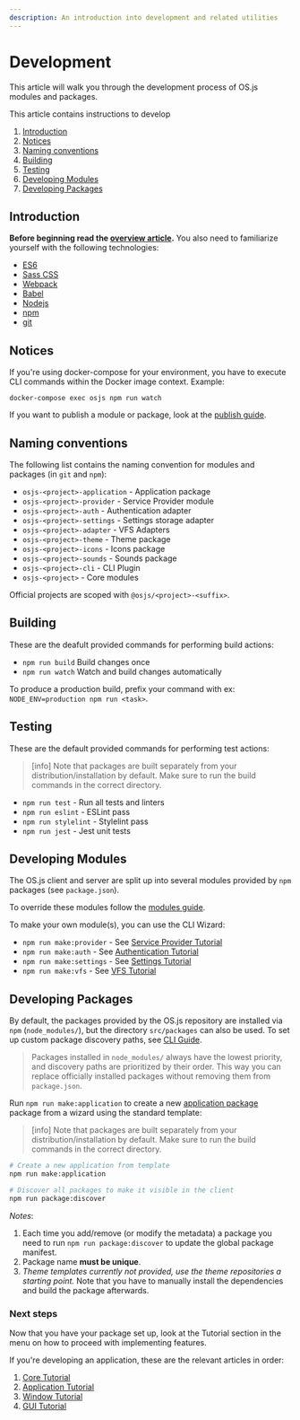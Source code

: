 ```yaml
---
description: An introduction into development and related utilities
---
```


# Development

This article will walk you through the development process of OS.js modules and packages.

This article contains instructions to develop

1. [Introduction](#introduction)
2. [Notices](#notices)
3. [Naming conventions](#naming-conventions)
4. [Building](#building)
5. [Testing](#testing)
6. [Developing Modules](#developing-modules)
7. [Developing Packages](#developing-packages)

## Introduction

**Before beginning read the [overview article](../resource/overview/README.md).** You also need to familiarize yourself with the following technologies:

* [ES6](https://github.com/lukehoban/es6features)
* [Sass CSS](https://sass-lang.com/)
* [Webpack](https://webpack.js.org/)
* [Babel](https://babeljs.io/)
* [Nodejs](https://nodejs.org/en/)
* [npm](https://docs.npmjs.com/)
* [git](https://git-scm.com/)

## Notices

If you're using docker-compose for your environment, you have to execute CLI commands within the Docker image context. Example:

```shell
docker-compose exec osjs npm run watch
```

If you want to publish a module or package, look at the [publish guide](../guide/publish/README.md).

## Naming conventions

The following list contains the naming convention for modules and packages (in `git` and `npm`):

* `osjs-<project>-application` - Application package
* `osjs-<project>-provider` -  Service Provider module
* `osjs-<project>-auth` - Authentication adapter
* `osjs-<project>-settings` - Settings storage adapter
* `osjs-<project>-adapter` - VFS Adapters
* `osjs-<project>-theme` - Theme package
* `osjs-<project>-icons` - Icons package
* `osjs-<project>-sounds` - Sounds package
* `osjs-<project>-cli` - CLI Plugin
* `osjs-<project>` - Core modules

Official projects are scoped with `@osjs/<project>-<suffix>`.

## Building

These are the deafult provided commands for performing build actions:

* `npm run build` Build changes once
* `npm run watch` Watch and build changes automatically

To produce a production build, prefix your command with ex: `NODE_ENV=production npm run <task>`.

## Testing

These are the default provided commands for performing test actions:

> [info] Note that packages are built separately from your distribution/installation by default. Make sure to run the build commands in the correct directory.

* `npm run test` - Run all tests and linters
* `npm run eslint` - ESLint pass
* `npm run stylelint` - Stylelint pass
* `npm run jest` - Jest unit tests

## Developing Modules

The OS.js client and server are split up into several modules provided by `npm` packages (see `package.json`).

To override these modules follow the [modules guide](../guide/modules/README.md).

To make your own module(s), you can use the CLI Wizard:

* `npm run make:provider` - See [Service Provider Tutorial](../tutorial/provider/README.md)
* `npm run make:auth` - See [Authentication Tutorial](../tutorial/auth/README.md)
* `npm run make:settings` - See [Settings Tutorial](../tutorial/settings/README.md)
* `npm run make:vfs` - See [VFS Tutorial](../tutorial/vfs/README.md)

## Developing Packages

By default, the packages provided by the OS.js repository are installed via `npm` (`node_modules/`), but the directory `src/packages` can also be used. To set up custom package discovery paths, see [CLI Guide](../guide/cli/README.md#custom-package-discovery-paths).

> Packages installed in `node_modules/` always have the lowest priority, and discovery paths are prioritized by their order. This way you can replace officially installed packages without removing them from `package.json`.

Run `npm run make:application` to create a new [application package](../tutorial/application/README.md) package from a wizard using the standard template:

> [info] Note that packages are built separately from your distribution/installation by default. Make sure to run the build commands in the correct directory.

```bash
# Create a new application from template
npm run make:application

# Discover all packages to make it visible in the client
npm run package:discover
```

*Notes*:

1. Each time you add/remove (or modify the metadata) a package you need to run `npm run package:discover` to update the global package manifest.
2. Package name **must be unique**.
3. *Theme templates currently not provided, use the theme repositories a starting point.* Note that you have to manually install the dependencies and build the package afterwards.

### Next steps

Now that you have your package set up, look at the Tutorial section in the menu on how to proceed with implementing features.

If you're developing an application, these are the relevant articles in order:

1. [Core Tutorial](../tutorial/core/README.md)
2. [Application Tutorial](../tutorial/application/README.md)
3. [Window Tutorial](../tutorial/window/README.md)
3. [GUI Tutorial](../tutorial/gui/README.md)
